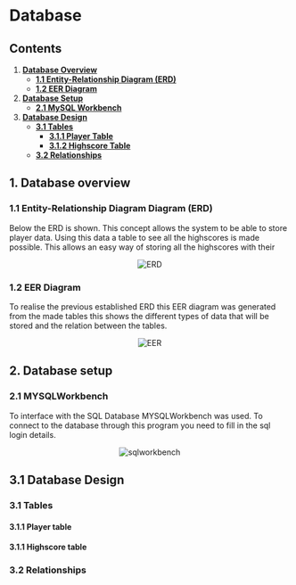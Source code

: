 # Database

## Contents
1. **[Database Overview](#1-database-overview)**
   - **[1.1 Entity-Relationship Diagram (ERD)](#11-entity-relationship-diagram-erd)**
   - **[1.2 EER Diagram](#12-eer-diagram)**
2. **[Database Setup](#database-setup)**
   - **[2.1 MySQL Workbench](#21-mysql-workbench)**
3. **[Database Design](#database-design)**
   - **[3.1 Tables](#31-tables)**
     - **[3.1.1 Player Table](#311-player-table)**
     - **[3.1.2 Highscore Table](#312-highscore-table)**
   - **[3.2 Relationships](#32-relationships)**

## 1. Database overview
### 1.1 Entity-Relationship Diagram Diagram (ERD)
Below the ERD is shown. This concept allows the system to be able to store player data. Using this data a table to see all the highscores is made possible. This allows an easy way of storing all the highscores with their 
<div align="center">
  <img src="/../assets/images/ERD.drawio.png" alt="ERD">
</div>

### 1.2 EER Diagram
To realise the previous established ERD this EER diagram was generated from the made tables this shows the different types of data that will be stored and the relation between the tables.
<div align="center">
  <img src="/../assets/images/EER.png" alt="EER">
</div>

## 2. Database setup
### 2.1 MYSQLWorkbench
To interface with the SQL Database MYSQLWorkbench was used. To connect to the database through this program you need to fill in the sql login details.
<div align="center">
  <img src="/../assets/images/sqlworkbenchconnect.png" alt="sqlworkbench">
</div>

## 3.1 Database Design
### 3.1 Tables
#### 3.1.1 Player table
#### 3.1.1 Highscore table
### 3.2 Relationships



